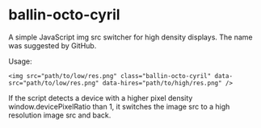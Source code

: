 ballin-octo-cyril
=================

A simple JavaScript img src switcher for high density displays. The name was suggested by GitHub.

Usage:

    <img src="path/to/low/res.png" class="ballin-octo-cyril" data-src="path/to/low/res.png" data-hires="path/to/high/res.png" />
    
If the script detects a device with a higher pixel density window.devicePixelRatio than 1, it switches the image src to a high resolution image src and back.
